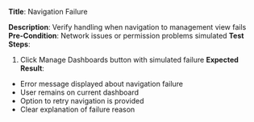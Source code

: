 **Title**: Navigation Failure

**Description**: Verify handling when navigation to management view fails
**Pre-Condition**: Network issues or permission problems simulated
**Test Steps**:
1. Click Manage Dashboards button with simulated failure
**Expected Result**:
- Error message displayed about navigation failure
- User remains on current dashboard
- Option to retry navigation is provided
- Clear explanation of failure reason